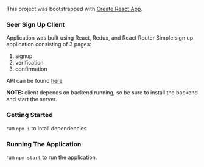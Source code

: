This project was bootstrapped with [Create React App](https://github.com/facebook/create-react-app).

### Seer Sign Up Client

Application was built using React, Redux, and React Router
Simple sign up application consisting of 3 pages: 
1) signup
2) verification
3) confirmation


API can be found [here](https://github.com/bsl333/seer-sign-up-api)

**NOTE:** client depends on backend running, so be sure to install the backend and start the server. 

### Getting Started

run `npm i` to intall dependencies

### Running The Application

run `npm start` to run the application. 
